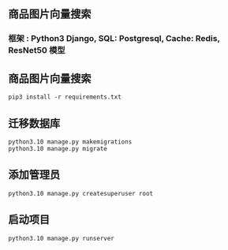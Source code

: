## 商品图片向量搜索

### 框架 : Python3 Django, SQL: Postgresql, Cache: Redis, ResNet50 模型

## 商品图片向量搜索

    pip3 install -r requirements.txt

## 迁移数据库
    python3.10 manage.py makemigrations
    python3.10 manage.py migrate

## 添加管理员

    python3.10 manage.py createsuperuser root

## 启动项目

    python3.10 manage.py runserver

